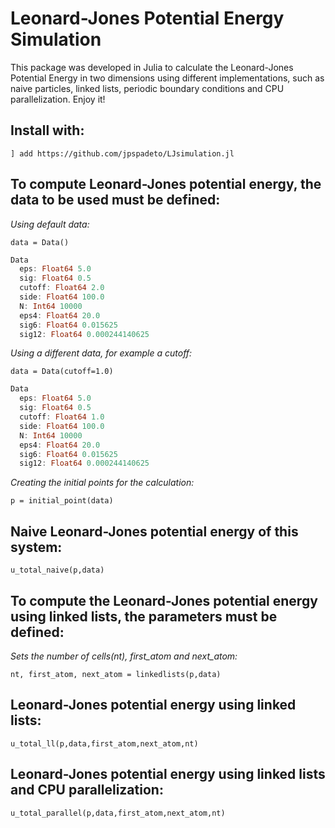# Leonard-Jones Potential Energy Simulation
This package was developed in Julia to calculate the Leonard-Jones Potential Energy in two dimensions using different implementations, such as naive particles, linked lists, periodic boundary conditions and CPU parallelization.
Enjoy it!  

## **Install with:** 

```
] add https://github.com/jpspadeto/LJsimulation.jl
```

## **To compute Leonard-Jones potential energy, the data to be used must be defined:**


*Using default data:*

```
data = Data()
```

```julia
Data
  eps: Float64 5.0
  sig: Float64 0.5
  cutoff: Float64 2.0
  side: Float64 100.0
  N: Int64 10000
  eps4: Float64 20.0
  sig6: Float64 0.015625
  sig12: Float64 0.000244140625
```

*Using a different data, for example a cutoff:*

```
data = Data(cutoff=1.0)
```

```julia
Data
  eps: Float64 5.0
  sig: Float64 0.5
  cutoff: Float64 1.0
  side: Float64 100.0
  N: Int64 10000
  eps4: Float64 20.0
  sig6: Float64 0.015625
  sig12: Float64 0.000244140625
```

*Creating the initial points for the calculation:*

```
p = initial_point(data)
```

## **Naive Leonard-Jones potential energy of this system:**

```
u_total_naive(p,data)
```

## **To compute the Leonard-Jones potential energy using linked lists, the parameters must be defined:**

*Sets the number of cells(nt), first_atom and next_atom:*

```
nt, first_atom, next_atom = linkedlists(p,data)
```

## **Leonard-Jones potential energy using linked lists:**

```
u_total_ll(p,data,first_atom,next_atom,nt) 
```

## **Leonard-Jones potential energy using linked lists and CPU parallelization:** 

```
u_total_parallel(p,data,first_atom,next_atom,nt)
```

